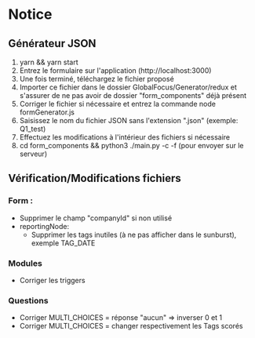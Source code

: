 # Notice

## Générateur JSON

1. yarn && yarn start
2. Entrez le formulaire sur l'application (http://localhost:3000)
3. Une fois terminé, téléchargez le fichier proposé
4. Importer ce fichier dans le dossier GlobalFocus/Generator/redux et s'assurer de ne pas avoir de dossier "form_components" déjà présent
5. Corriger le fichier si nécessaire et entrez la commande node formGenerator.js
6. Saisissez le nom du fichier JSON sans l'extension ".json" (exemple: Q1_test)
7. Effectuez les modifications à l'intérieur des fichiers si nécessaire
8. cd form_components && python3 ./main.py -c -f (pour envoyer sur le serveur)

## Vérification/Modifications fichiers

### Form :

- Supprimer le champ "companyId" si non utilisé
- reportingNode:
  - Supprimer les tags inutiles (à ne pas afficher dans le sunburst), exemple TAG_DATE

### Modules

- Corriger les triggers

### Questions

- Corriger MULTI_CHOICES = réponse "aucun" => inverser 0 et 1
- Corriger MULTI_CHOICES = changer respectivement les Tags scorés

